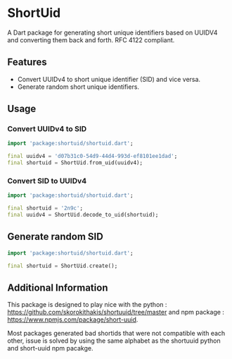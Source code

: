 # ShortUid

A Dart package for generating short unique identifiers based on UUIDV4
and converting them back and forth. RFC 4122 compliant.

## Features

- Convert UUIDv4 to short unique identifier (SID) and vice versa.
- Generate random short unique identifiers.

## Usage

### Convert UUIDv4 to SID

```dart
import 'package:shortuid/shortuid.dart';

final uuidv4 = 'd07b31c0-54d9-44d4-993d-ef8101ee1dad';
final shortuid = ShortUid.from_uid(uuidv4);
```

### Convert SID to UUIDv4

```dart
import 'package:shortuid/shortuid.dart';

final shortuid = '2n9c';
final uuidv4 = ShortUid.decode_to_uid(shortuid);
```

## Generate random SID
```dart
import 'package:shortuid/shortuid.dart';

final shortuid = ShortUid.create();
```

## Additional Information
This package is designed to play nice with the 
python : https://github.com/skorokithakis/shortuuid/tree/master 
and npm package : https://www.npmjs.com/package/short-uuid.

Most packages generated bad shortids that were not compatible with each other, issue is solved by using the same alphabet as the shortuuid python and short-uuid npm pacakge.